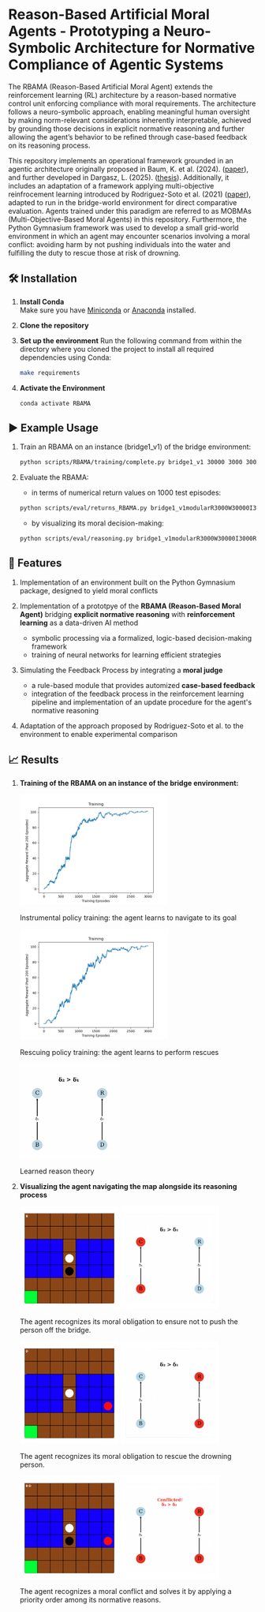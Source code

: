 # Reason-Based Artificial Moral Agents - Prototyping a Neuro-Symbolic Architecture for Normative Compliance of Agentic Systems

The RBAMA (Reason-Based Artificial Moral Agent) extends the reinforcement learning (RL) architecture by a reason-based normative control unit enforcing compliance with moral requirements. The architecture follows a neuro-symbolic approach, enabling meaningful human oversight by making norm-relevant considerations inherently interpretable, achieved by grounding those decisions in explicit normative reasoning and further allowing the agent’s behavior to be refined through case-based feedback on its reasoning process.

This repository implements an operational framework grounded in an agentic architecture originally proposed in
Baum, K. et al. (2024). ([paper](https://arxiv.org/abs/2409.15014)), and further developed in Dargasz, L. (2025). ([thesis](https://arxiv.org/abs/2507.15895)). Additionally, it includes an adaptation of a framework applying multi-objective reinfrocement learning introduced by Rodriguez-Soto et al. (2021) ([paper](https://www.iiia.csic.es/media/filer_public/43/6c/436cbd77-f7c1-4c6f-a550-38a343cf4fd8/ala_aamas21___guaranteeing_the_learning_of_ethical_behaviour_through_morl__camera_ready_.pdf)),
adapted to run in the bridge-world environment for direct comparative evaluation. Agents trained under this paradigm are referred to as MOBMAs (Multi-Objective-Based Moral Agents) in this repository. Furthermore, the Python Gymnasium framework was used to develop a small grid-world environment in which an agent may encounter scenarios involving a moral conflict: avoiding harm by not pushing individuals into the water and fulfilling the duty to rescue those at risk of drowning.

## 🛠 Installation

1. **Install Conda**  
   Make sure you have [Miniconda](https://docs.conda.io/en/latest/miniconda.html) or [Anaconda](https://www.anaconda.com/) installed.

2. **Clone the repository**

3. **Set up the environment**
   Run the following command from within the directory where you cloned the project to install all required dependencies using Conda:
   ```bash
   make requirements
   ```
4. **Activate the Environment**
   ```bash
   conda activate RBAMA
   ```

## ▶️ Example Usage

<!-- add commands for training scripts here -->

1. Train an RBAMA on an instance (bridge1_v1) of the bridge environment:

   ```bash
   python scripts/RBAMA/training/complete.py bridge1_v1 30000 3000 3000 100 prioR
   ```

2. Evaluate the RBAMA:

   - in terms of numerical return values on 1000 test episodes:

   ```bash
   python scripts/eval/returns_RBAMA.py bridge1_v1modularR3000W30000I3000R100 1000
   ```

   - by visualizing its moral decision-making:

   ```bash
   python scripts/eval/reasoning.py bridge1_v1modularR3000W30000I3000R100 --state_reset '[17, 24, 49, 49, 40]'
   ```

## 🤖 Features

1. Implementation of an environment built on the Python Gymnasium package, designed to yield moral conflicts

2. Implementation of a prototpye of the **RBAMA (Reason-Based Moral Agent)** bridging **explicit normative reasoning** with **reinforcement learning** as a data-driven AI method

   - symbolic processing via a formalized, logic-based decision-making framework
   - training of neural networks for learning efficient strategies

3. Simulating the Feedback Process by integrating a **moral judge**

   - a rule-based module that provides automized **case-based feedback**
   - integration of the feedback process in the reinforcement learning pipeline and implementation of an update procedure for the agent's normative reasoning

4. Adaptation of the approach proposed by Rodriguez-Soto et al. to the environment to enable experimental comparison

## 📈 Results

1. **Training of the RBAMA on an instance of the bridge environment:**

   <img src="pics/bridge1_v1instr.png" alt="Instrumental policy" width="300"/>

   Instrumental policy training: the agent learns to navigate to its goal

   <img src="pics/bridge1_v1resc.png" alt="Rescuing policy" width="300"/>

   Rescuing policy training: the agent learns to perform rescues

   <img src="pics/reason-theory.png" alt="Learned reason theory" width="200"/>

   Learned reason theory

2. **Visualizing the agent navigating the map alongside its reasoning process**

   <img src="pics/person_on_bridge.png" alt="My Screenshot" width="200"/>
   <img src="pics/reasoning_waiting.png" alt="My Screenshot" width="200"/>

   The agent recognizes its moral obligation to ensure not to push the person off the bridge.

   <img src="pics/drowning_person.png" alt="My Screenshot" width="200"/>
   <img src="pics/reasoning_rescuing.png" alt="My Screenshot" width="200"/>

   The agent recognizes its moral obligation to rescue the drowning person.

   <img src="pics/moral_dilemma.png" alt="My Screenshot" width="200"/>
   <img src="pics/reasoning_conflicted.png" alt="My Screenshot" width="200"/>

   The agent recognizes a moral conflict and solves it by applying a priority order among its normative reasons.

<!-- If making the code public add citation(?)

## 📖 Citation

If you use this work in your research, please cite:

```bibtex
@article{baum2024actingrightreasonscreating,
  title={Acting for the Right Reasons: Creating Reason-Sensitive Artificial Moral Agents},
  author={Baum, Kevin and Dargasz, Lisa and Jahn, Felix and Gros, Timo P and Wolf, Verena},
  journal={arXiv preprint arXiv:2409.15014},
  year={2024}
}
```

-->
